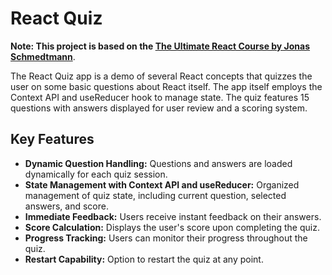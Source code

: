 # React Quiz

**Note: This project is based on the [The Ultimate React Course by Jonas Schmedtmann](https://www.udemy.com/course/the-ultimate-react-course/)**.

The React Quiz app is a demo of several React concepts that quizzes the user on some basic questions about React itself. The app itself employs the Context API and useReducer hook to manage state. The quiz features 15 questions with answers displayed for user review and a scoring system.

## Key Features
- **Dynamic Question Handling:** Questions and answers are loaded dynamically for each quiz session.
- **State Management with Context API and useReducer:** Organized management of quiz state, including current question, selected answers, and score.
- **Immediate Feedback:** Users receive instant feedback on their answers.
- **Score Calculation:** Displays the user's score upon completing the quiz.
- **Progress Tracking:** Users can monitor their progress throughout the quiz.
- **Restart Capability:** Option to restart the quiz at any point.
